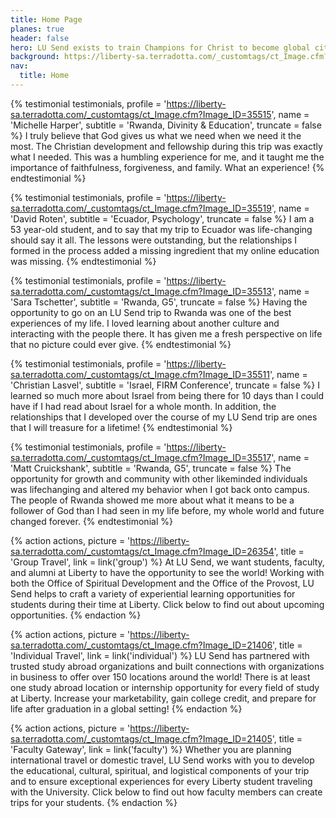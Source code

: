 ```yaml
---
title: Home Page
planes: true
header: false
hero: LU Send exists to train Champions for Christ to become global citizens through experiential learning and cultural engagement
background: https://liberty-sa.terradotta.com/_customtags/ct_Image.cfm?Image_ID=35490
nav:
  title: Home
---
```


{% testimonial testimonials,
  profile = 'https://liberty-sa.terradotta.com/_customtags/ct_Image.cfm?Image_ID=35515',
  name = 'Michelle Harper',
  subtitle = 'Rwanda, Divinity & Education',
  truncate = false
%}
I truly believe that God gives us what we need when we need it the most. The Christian development and fellowship during this trip was exactly what I needed. This was a humbling experience for me, and it taught me the importance of faithfulness, forgiveness, and family. What an experience!
{% endtestimonial %}

{% testimonial testimonials,
  profile = 'https://liberty-sa.terradotta.com/_customtags/ct_Image.cfm?Image_ID=35519',
  name = 'David Roten',
  subtitle = 'Ecuador, Psychology',
  truncate = false
%}
I am a 53 year-old student, and to say that my trip to Ecuador was life-changing should say it all. The lessons were outstanding, but the relationships I formed in the process added a missing ingredient that my online education was missing.
{% endtestimonial %}

{% testimonial testimonials,
  profile = 'https://liberty-sa.terradotta.com/_customtags/ct_Image.cfm?Image_ID=35513',
  name = 'Sara Tschetter',
  subtitle = 'Rwanda, G5',
  truncate = false
%}
Having the opportunity to go on an LU Send trip to Rwanda was one of the best experiences of my life. I loved learning about another culture and interacting with the people there. It has given me a fresh perspective on life that no picture could ever give.
{% endtestimonial %}

{% testimonial testimonials,
  profile = 'https://liberty-sa.terradotta.com/_customtags/ct_Image.cfm?Image_ID=35511',
  name = 'Christian Lasvel',
  subtitle = 'Israel, FIRM Conference',
  truncate = false
%}
I learned so much more about Israel from being there for 10 days than I could have if I had read about Israel for a whole month. In addition, the relationships that I developed over the course of my LU Send trip are ones that I will treasure for a lifetime!
{% endtestimonial %}

{% testimonial testimonials,
  profile = 'https://liberty-sa.terradotta.com/_customtags/ct_Image.cfm?Image_ID=35517',
  name = 'Matt Cruickshank',
  subtitle = 'Rwanda, G5',
  truncate = false
%}
The opportunity for growth and community with other likeminded individuals was lifechanging and altered my behavior when I got back onto campus. The people of Rwanda showed me more about what it means to be a follower of God than I had seen in my life before, my whole world and future changed forever.
{% endtestimonial %}

{% action actions,
  picture = 'https://liberty-sa.terradotta.com/_customtags/ct_Image.cfm?Image_ID=26354',
  title = 'Group Travel',
  link = link('group')
%}
At LU Send, we want students, faculty, and alumni at Liberty to have the opportunity to see the world! Working with both the Office of Spiritual Development and the Office of the Provost, LU Send helps to craft a variety of experiential learning opportunities for students during their time at Liberty. Click below to find out about upcoming opportunities.
{% endaction %}

{% action actions,
  picture = 'https://liberty-sa.terradotta.com/_customtags/ct_Image.cfm?Image_ID=21406',
  title = 'Individual Travel',
  link = link('individual')
%}
LU Send has partnered with trusted study abroad organizations and built connections with organizations in business to offer over 150 locations around the world! There is at least one study abroad location or internship opportunity for every field of study at Liberty. Increase your marketability, gain college credit, and prepare for life after graduation in a global setting!
{% endaction %}

{% action actions,
  picture = 'https://liberty-sa.terradotta.com/_customtags/ct_Image.cfm?Image_ID=21405',
  title = 'Faculty Gateway',
  link = link('faculty')
%}
Whether you are planning international travel or domestic travel, LU Send works with you to develop the educational, cultural, spiritual, and logistical components of your trip and to ensure exceptional experiences for every Liberty student traveling with the University. Click below to find out how faculty members can create trips for your students.
{% endaction %}
